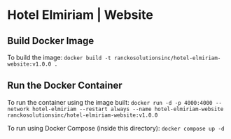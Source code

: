 # Hotel Elmiriam | Website

## Build Docker Image

To build the image:
`docker build -t ranckosolutionsinc/hotel-elmiriam-website:v1.0.0 . `

## Run the Docker Container

To run the container using the image built:
`docker run -d -p 4000:4000 --network hotel-elmiriam --restart always --name hotel-elmiriam-website ranckosolutionsinc/hotel-elmiriam-website:v1.0.0`

To run using Docker Compose (inside this directory):
`docker compose up -d`
